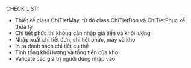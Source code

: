 CHECK LIST:
- Thiết kế class ChiTietMay, từ đó class ChiTietDon và ChiTietPhuc kế thừa lại
- Chi tiết phức thì không cần nhập giá tiền và khối lượng
- Nhập xuất chi tiết đơn, chi tiết phức, máy và kho
- In ra danh sách chi tiết cụ thể 
- Tính tổng khối lượng và tổng tiền của kho 
- Validate các giá trị người dùng nhập vào